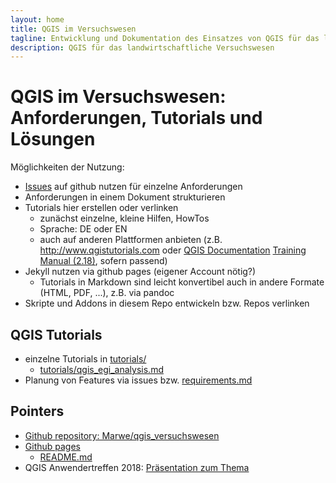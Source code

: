 ```yaml
---
layout: home
title: QGIS im Versuchswesen
tagline: Entwicklung und Dokumentation des Einsatzes von QGIS für das landwirtschaftliche Versuchswesen
description: QGIS für das landwirtschaftliche Versuchswesen
---
```


# QGIS im Versuchswesen: Anforderungen, Tutorials und Lösungen

Möglichkeiten der Nutzung:

* [Issues](https://github.com/Marwe/qgis_versuchswesen/issues) auf github nutzen für einzelne Anforderungen
* Anforderungen in einem Dokument strukturieren
* Tutorials hier erstellen oder verlinken
    * zunächst einzelne, kleine Hilfen, HowTos
    * Sprache: DE oder EN
    * auch auf anderen Plattformen anbieten (z.B. http://www.qgistutorials.com oder [QGIS Documentation](https://www.qgis.org/en/docs/index.html) [Training Manual (2.18)](https://docs.qgis.org/2.18/en/docs/training_manual/), sofern passend)
* Jekyll nutzen via github pages (eigener Account nötig?)
    * Tutorials in Markdown sind leicht konvertibel auch in andere Formate (HTML, PDF, ...), z.B. via pandoc
* Skripte und Addons in diesem Repo entwickeln bzw. Repos verlinken

## QGIS Tutorials

* einzelne Tutorials in [tutorials/](https://github.com/Marwe/qgis_versuchswesen/tree/master/tutorials)
    * [tutorials/qgis_egi_analysis.md](tutorials/qgis_egi_analysis.md)
* Planung von Features via issues bzw. [requirements.md](requirements.md)

## Pointers

* [Github repository: Marwe/qgis_versuchswesen](https://github.com/Marwe/qgis_versuchswesen)
* [Github pages](https://marwe.github.io/qgis_versuchswesen/)
    * [README.md](README.md)
* QGIS Anwendertreffen 2018: [Präsentation zum Thema](https://martinweis.eu/talks/qgislw/qgislw.html)

